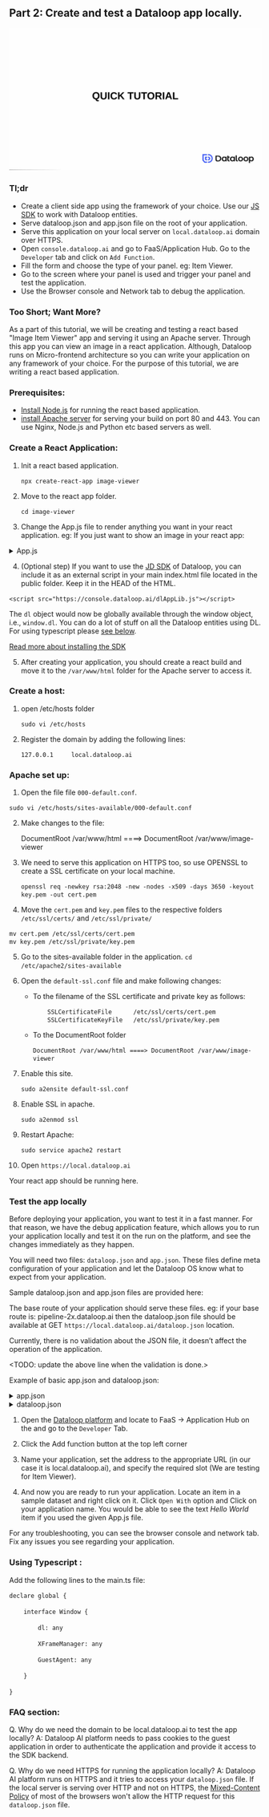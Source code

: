 ## Part 2: Create and test a Dataloop app locally.


![Tutorial Image](https://github.com/kumar-hemant/dtlpy-documentation/raw/tutorial/assets/app_testing_tutorial.gif "Tutorial Image")


### Tl;dr 

- Create a client side app using the framework of your choice. Use our [JS SDK](https://dtlpy-documentation.redoc.ly/resources/dtljs/) to work with Dataloop entities.
- Serve dataloop.json and app.json file on the root of your application.
- Serve this application on your local server on `local.dataloop.ai` domain over HTTPS.
- Open `console.dataloop.ai` and go to  FaaS/Application Hub. Go to the `Developer` tab and click on `Add Function`.
- Fill the form and choose the type of your panel. eg: Item Viewer.
- Go to the screen where your panel is used and trigger your panel and test the application.
- Use the Browser console and Network tab to debug the application.

### Too Short; Want More?

As a part of this tutorial, we will be creating and testing a react based "Image Item Viewer" app and serving it using an Apache server. Through this app you can view an image in a react application. Although, Dataloop runs on Micro-frontend architecture so you can write your application on any framework of your choice. For the purpose of this tutorial, we are writing a react based application.

### Prerequisites:
- [Install Node.js](https://www.digitalocean.com/community/tutorials/how-to-install-node-js-on-ubuntu-20-04) for running the react based application.
- [install Apache server](https://ubuntu.com/tutorials/install-and-configure-apache#2-installing-apache) for serving your build on port 80 and 443. You can use Nginx, Node.js and Python etc based servers as well.

### Create a React Application: 

1. Init a react based application.
    ```
    npx create-react-app image-viewer
    ```
2. Move to the react app folder.
    ```
    cd image-viewer
    ```
3. Change the App.js file to render anything you want in your react application. eg: If you just want to show an image in your react app:

<details>
    <summary>App.js</summary>
    
`
import './App.css';
import { useEffect, useState } from 'react';

function App() {
  const [ img, setImage ] = useState('');
  const [ width, setWidth ] = useState(0);
  const [ height, setHeight ] = useState(0);

  const handleFetch = async () => {
    const item = await window.dl.items.get()
    const stream = await window.dl.items.stream(item.stream)
    const width = item.metadata?.system.width
    const height = item.metadata?.system.height;
    setHeight(height)
    setWidth(width)
    setImage(stream)
  }

  useEffect(() => {
   const init = async function() {
    await window.dl.init()
    await window.dl.on('ready', async () => {
        console.log('ready')
        await handleFetch()
    })
  }
  init()
  }, []);

  return (
    <div className="App">
      <header className="App-header">
        <h1>
          Hello World
        </h1>
        <div>
          <img alt="item" src={img} height={height} width={width}>
          </img>
        </div>
      </header>
    </div>
  );
}

export default App;
`

</details>

4. (Optional step) If you want to use the [JD SDK](https://dtlpy-documentation.redoc.ly/resources/dtljs/) of Dataloop, you can include it as an external script in your main index.html file located in the public folder. Keep it in the HEAD of the HTML.

```
<script src="https://console.dataloop.ai/dlAppLib.js"></script>
```

The `dl` object would now be globally available through the window object, i.e., `window.dl`. You can do a lot of stuff on all the Dataloop entities using DL. For using typescript please [see below](#typescript).

[Read more about installing the SDK](https://dtlpy-documentation.redoc.ly/resources/dtljs/xframe/) 

5. After creating your application, you should create a react build and move it to the `/var/www/html` folder for the Apache server to access it. 

### Create a host:

1. open /etc/hosts folder
    ```
    sudo vi /etc/hosts
    ```
2. Register the domain by adding the following lines:
    ```
    127.0.0.1     local.dataloop.ai
    ```

### Apache set up:

1. Open the file file `000-default.conf`.
```
sudo vi /etc/hosts/sites-available/000-default.conf 
```

2. Make changes to the file:

    DocumentRoot /var/www/html ====> DocumentRoot /var/www/image-viewer


3. We need to serve this application on HTTPS too, so use OPENSSL to create a SSL certificate on your local machine.

    ```
    openssl req -newkey rsa:2048 -new -nodes -x509 -days 3650 -keyout key.pem -out cert.pem
    ```

4. Move the `cert.pem` and `key.pem` files to the respective folders `/etc/ssl/certs/` and `/etc/ssl/private/`

```
mv cert.pem /etc/ssl/certs/cert.pem
mv key.pem /etc/ssl/private/key.pem
```

5. Go to the sites-available folder in the application.
```cd /etc/apache2/sites-available```


6. Open the `default-ssl.conf` file and make following changes:
    - To the filename of the SSL certificate and private key as follows:
        ```
            SSLCertificateFile      /etc/ssl/certs/cert.pem
            SSLCertificateKeyFile   /etc/ssl/private/key.pem
        ```

    - To the DocumentRoot folder
        ```
        DocumentRoot /var/www/html ====> DocumentRoot /var/www/image-viewer
        ```

7. Enable this site.
    ```
    sudo a2ensite default-ssl.conf
    ```

8. Enable SSL in apache.
    ```
    sudo a2enmod ssl  
    ```

9. Restart Apache:
    ```
    sudo service apache2 restart
    ```

10. Open `https://local.dataloop.ai`

Your react app should be running here.

### Test the app locally

Before deploying your application, you want to test it in a fast manner. For that reason, we have the debug application feature, which allows you to run your application locally and test it on the run on the platform, and see the changes immediately as they happen.

You will need two files: `dataloop.json` and `app.json`. These files define meta configuration of your application and let the Dataloop OS know what to expect from your application.

Sample dataloop.json and app.json files are provided here:

The base route of your application should serve these files.
eg: if your base route is: pipeline-2x.dataloop.ai then the dataloop.json file should be available at GET `https://local.dataloop.ai/dataloop.json` location.

Currently, there is no validation about the JSON file, it doesn’t affect the operation of the application.

<TODO: update the above line when the validation is done.>

Example of basic app.json and dataloop.json:

<details>
    <summary>app.json</summary>

```
{

  "components": {

    "panels": [

      {

        "name": "preview-modality",

        "minRole": "annotator",

        "supportedSlots": [

          {

            "type": "itemSidePanel",

            "configuration": {

              "route": []

            }

          }

        ],

        "conditions": {

          "resources": []

        },

        "icon": "icon-dl-sdk-documentation",

        "metadata": {},

        "defaultSettings": {

        }

      }

    ]

  }

}
``` 

</details>



<details>
    <summary>dataloop.json</summary>

```
{
    "name": "item-viewer",
    "description": "Dataloop's image zoom viewer",
    "categories": [
        "viewer"
    ],
    "icon": "",
    "scope": "project",
    "components": {
        "panels": [
            {
                "name": "zoom-item-viewer",
                "supportedSlots": [
                    {
                        "type": "itemViewer",
                        "configuration": {
                            "layout": {
                                "leftBar": false,
                                "rightBar": false,
                                "bottomBar": false
                            },
                            "route": [ "/index.html" ]
                        }
                    }
                ],
                "conditions": {
                    "resources": [
                        {
                            "entityType": "item",
                            "filter": {
                                "metadata.system.mimetype": "image/*"
                            }
                        }
                    ]
                }
            }
        ]
    }
}
``` 

</details>


1. Open the [Dataloop platform](console.dataloop.ai) and locate to FaaS -> Application Hub on the and go to the `Developer` Tab.

2. Click the Add function button at the top left corner

3. Name your application, set the address to the appropriate URL (in our case it is local.dataloop.ai), and specify the required slot (We are testing for Item Viewer). 

4. And now you are ready to run your application. Locate an item in a sample dataset and right click on it. Click `Open With` option and Click on your application name. You would be able to see the text *Hello World* item if you used the given App.js file.

For any troubleshooting, you can see the browser console and network tab. Fix any issues you see regarding your application.
 

### <a name="typescript"> Using Typescript </a> :

Add the following lines to the main.ts file:

```
declare global {

    interface Window {

        dl: any

        XFrameManager: any

        GuestAgent: any

    }

}
```

### FAQ section:

Q. Why do we need the domain to be local.dataloop.ai to test the app locally?
A: Dataloop AI platform needs to pass cookies to the guest application in order to authenticate the application and provide it access to the SDK backend.

Q. Why do we need HTTPS for running the application locally?
A: Dataloop AI platform runs on HTTPS and it tries to access your `dataloop.json` file. If the local server is serving over HTTP and not on HTTPS, the [Mixed-Content Policy](https://developer.mozilla.org/en-US/docs/Web/Security/Mixed_content#loading_locally_delivered_mixed-resources) of most of the browsers won't allow the HTTP request for this `dataloop.json` file.





